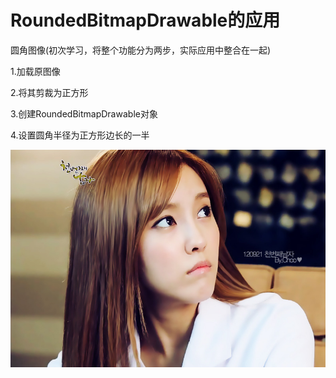 # RoundedBitmapDrawable的应用

圆角图像(初次学习，将整个功能分为两步，实际应用中整合在一起)

1.加载原图像

2.将其剪裁为正方形

3.创建RoundedBitmapDrawable对象

4.设置圆角半径为正方形边长的一半

![image](https://github.com/scp504677840/RoundedBitmapDrawable/blob/master/res/drawable-hdpi/hyomin.jpg)
